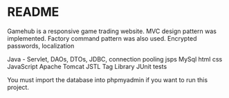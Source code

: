 # README #

Gamehub is a responsive game trading website.
MVC design pattern was implemented.
Factory command pattern was also used.
Encrypted passwords, localization

Java - Servlet, DAOs, DTOs, JDBC, connection pooling
jsps
MySql
html
css
JavaScript
Apache Tomcat
JSTL Tag Library
JUnit tests

You must import the database into phpmyadmin if you want to run this project.
